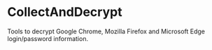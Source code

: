 # CollectAndDecrypt
Tools to decrypt Google Chrome, Mozilla Firefox and Microsoft Edge login/password information.
